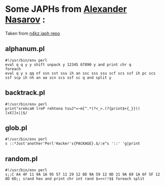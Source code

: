 # Some JAPHs from [Alexander Nasarov](https://github.com/n4kz) :

Taken from [n4kz japh repo](https://github.com/n4kz/japh)

## alphanum.pl
```
#!/usr/bin/env perl
eval q q y y shift unpack y 12345 67890 y and print chr q
foreach
eval q y s qq nf ssn sst ssu ih an ssc sss ssu scf scs ssf ih pc scs ssf scp ih nh an aa scn scs ssf sc q and split y
```

## backtrack.pl
```
#!/usr/bin/env perl
print"xrekcaH lreP rehtona tsuJ"=~m[^.*(?<_>.(?{print$+{_}}))[xX]]x||$/
```

## glob.pl
```
#!/usr/bin/env perl
s ::*Just'another'Perl'Hacker's{PACKAGE}.$/:e^s '::' 'g|print
```

## random.pl
```
#!/usr/bin/env perl
s;;C A4 4F 11 9A 1A 95 57 11 29 12 8D 9A 59 12 8D 21 9A 69 1A 6F 5F 12 8D 6D;; srand hex and print chr int rand $=<<!!$$ foreach split
```
